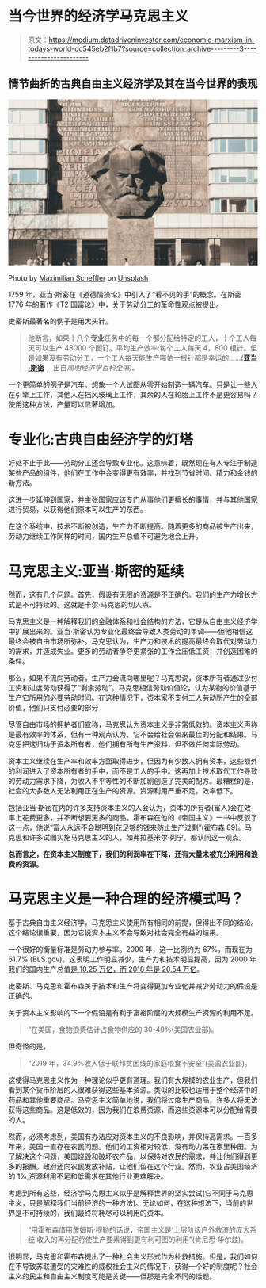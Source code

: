 # 当今世界的经济学马克思主义

> 原文：<https://medium.datadriveninvestor.com/economic-marxism-in-todays-world-dc545eb2f1b7?source=collection_archive---------3----------------------->

## 情节曲折的古典自由主义经济学及其在当今世界的表现

![](img/578878bf01689234ff651d69214439c0.png)

Photo by [Maximilian Scheffler](https://unsplash.com/@schefflermaximilian?utm_source=medium&utm_medium=referral) on [Unsplash](https://unsplash.com?utm_source=medium&utm_medium=referral)

1759 年，亚当·斯密在《道德情操论》中引入了“看不见的手”的概念。在斯密 1776 年的著作《T2 国富论》中，关于劳动分工的革命性观点被提出。

史密斯最著名的例子是用大头针。

> 他断言，如果十八个**专业**任务中的每一个都分配给特定的工人，十个工人每天可以生产 48000 个图钉。平均生产效率:每个工人每天 4，800 根针。但是如果没有劳动分工，一个工人每天能生产哪怕一根针都是幸运的……([**亚当·斯密**](https://www.econlib.org/library/Enc/bios/Smith.html) ，出自*简明经济学百科全书)。*

一个更简单的例子是汽车。想象一个人试图从零开始制造一辆汽车。只是让一些人在引擎上工作，其他人在挡风玻璃上工作，其余的人在轮胎上工作不是更容易吗？使用这种方法，产量可以显著增加。

# 专业化:古典自由经济学的灯塔

好处不止于此——劳动分工还会导致专业化。这意味着，既然现在有人专注于制造某些产品的组件，他们在工作中会变得更有效率，并找到节省时间、精力和金钱的新方法。

这进一步延伸到国家，并主张国家应该专门从事他们更擅长的事情，并与其他国家进行贸易，以获得他们原本可以生产的东西。

在这个系统中，技术不断被创造，生产力不断提高。随着更多的商品被生产出来，劳动力继续工作同样的时间，国内生产总值不可避免地会上升。

# 马克思主义:亚当·斯密的延续

然而，这有几个问题。首先，假设有无限的资源是不正确的。我们的生产力增长方式是不可持续的。这就是卡尔·马克思的切入点。

马克思主义是一种解释我们的金融体系和社会结构的方法，它是从自由主义经济学中扩展出来的。亚当·斯密认为专业化最终会导致人类劳动的单调——但他相信这最终会被自由市场所弥补。马克思认为，生产力和技术的提高最终会取代对劳动力的需求，并造成失业。更多的劳动者争夺更紧张的工作会压低工资，并创造困难的条件。

那么，如果不流向劳动者，生产力会流向哪里呢？马克思说，资本所有者通过少付工资和过度劳动获得了“剩余劳动”。马克思相信劳动价值论，认为某物的价值基于生产它所用的必要劳动时间。在这种情况下，资本家不支付工人劳动所产生的全部价值，他们只支付必要的部分

尽管自由市场的拥护者们宣称，马克思认为资本主义是非常低效的。资本主义声称是最有效率的体系，但有一种观点认为，它不会给社会带来最佳的分配和结果。马克思把这归功于资本所有者，他们拥有所有生产资料，但不做任何实际劳动。

资本主义继续在生产率和效率方面取得进步，但因为有少数人拥有资本，这些额外的利润进入了资本所有者的手中，而不是工人的手中。这再加上技术取代工作导致的劳动力需求下降，为收入不平等性的不断加剧创造了完美的配方。最糟糕的是，社会的大多数人无法利用正在生产的资源。资源利用严重不足，效率低下。

包括亚当·斯密在内的许多支持资本主义的人会认为，资本的所有者(富人)会在效率上花费更多，并不断想要更多的商品。霍布森在他的《帝国主义》一书中反驳了这一点，他说“富人永远不会聪明到花足够的钱来防止生产过剩”(霍布森 89)。马克思和许多试图实施马克思主义的人，如弗拉基米尔·列宁，都认同这一观点。

**总而言之，在资本主义制度下，我们的利润率在下降，还有大量未被充分利用和浪费的资源。**

# 马克思主义是一种合理的经济模式吗？

基于古典自由主义经济学，马克思主义使用所有相同的前提，但得出不同的结论。这个结论很重要，因为它说资本主义不会导致对社会完全有益的结果。

一个很好的衡量标准是劳动力参与率。2000 年，这一比例约为 67%，而现在为 61.7% (BLS.gov)。这表明工作明显减少，生产力和技术明显提高，因为 2000 年我们的国内生产总值[是 10.25 万亿，而 2018 年是 20.54 万亿](https://fred.stlouisfed.org/series/GDP)。

史密斯、马克思和霍布森关于技术和生产将变得更加专业化并减少劳动力的假设是正确的。

关于资本主义影响的下一个假设是有利于富裕阶层的大规模生产资源的利用不足。

> “在美国，食物浪费估计占食物供应的 30-40%(美国农业部)。

但奇怪的是，

> “2019 年，34.9%收入低于联邦贫困线的家庭粮食不安全”(美国农业部)。

这使得马克思主义作为一种理论似乎更有道理。我们有大规模的农业生产，但我们看到某个货币阶层的人很难获得这些基本资源。类似的比较也适用于整个经济中的药品和其他重要商品。马克思主义简单地说，我们将过度生产商品，许多人将无法获得这些商品。这是低效的，因为我们在浪费资源，而这些资源本可以分配给需要的人。

然而，必须考虑到，美国有办法应对资本主义的不良影响，并保持高需求。一百多年来，美国一直存在农民问题。他们的工资相对较低，没有动力呆在家里种田。为了解决这个问题，美国烧毁和破坏农产品，以保持对农民的需求，并让他们得到更多的报酬。政府还向农民发放补贴，让他们留在这个行业。然而，农业占美国经济的 1%,资源利用不足和低需求在其他行业更难解决。

考虑到所有这些，经济学马克思主义似乎是解释世界的坚实尝试(它不同于马克思主义，只是解释我们当前经济的一种方法)。无论如何，在这种想法下，当前的世界是不可持续的，我们最终将耗尽可以利用的资本。

> “用霍布森借用詹姆斯·穆勒的话说，帝国主义是‘上层阶级户外救济的庞大系统’收入的再分配将使生产要素得到更有利可图的利用”(肯尼思·华尔兹)。

很明显，马克思和霍布森提出了一种社会主义形式作为补救措施。但是，我们如何在不导致苏联遭受的灾难性的威权社会主义的情况下，获得一个好的制度呢？社会主义的民主和自由主义制度可能是关键——但那是完全不同的话题。